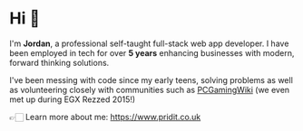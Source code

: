 # Hi 👋

I'm **Jordan**, a professional self-taught full-stack web app developer. I have been employed in tech for over **5 years** enhancing businesses with modern, forward thinking solutions.

I've been messing with code since my early teens, solving problems as well as volunteering closely with communities such as [PCGamingWiki](https://en.wikipedia.org/wiki/PCGamingWiki) (we even met up during EGX Rezzed 2015!)

👉🏻 Learn more about me: https://www.pridit.co.uk
